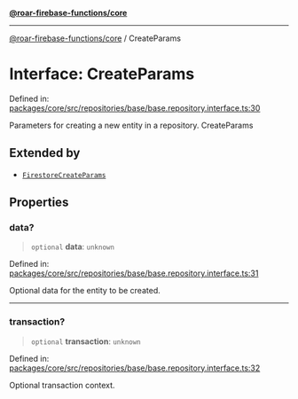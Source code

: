 [**@roar-firebase-functions/core**](../README.md)

---

[@roar-firebase-functions/core](../README.md) / CreateParams

# Interface: CreateParams

Defined in: [packages/core/src/repositories/base/base.repository.interface.ts:30](https://github.com/yeatmanlab/roar-firebase-functions/blob/0fc701649174b7557e55644b1065be2fa3d3d7ca/packages/core/src/repositories/base/base.repository.interface.ts#L30)

Parameters for creating a new entity in a repository.
CreateParams

## Extended by

- [`FirestoreCreateParams`](FirestoreCreateParams.md)

## Properties

### data?

> `optional` **data**: `unknown`

Defined in: [packages/core/src/repositories/base/base.repository.interface.ts:31](https://github.com/yeatmanlab/roar-firebase-functions/blob/0fc701649174b7557e55644b1065be2fa3d3d7ca/packages/core/src/repositories/base/base.repository.interface.ts#L31)

Optional data for the entity to be created.

---

### transaction?

> `optional` **transaction**: `unknown`

Defined in: [packages/core/src/repositories/base/base.repository.interface.ts:32](https://github.com/yeatmanlab/roar-firebase-functions/blob/0fc701649174b7557e55644b1065be2fa3d3d7ca/packages/core/src/repositories/base/base.repository.interface.ts#L32)

Optional transaction context.
